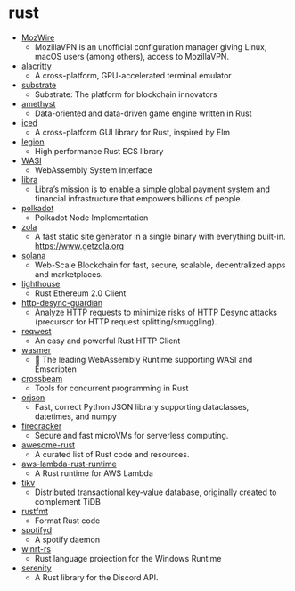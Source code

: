 # rust
- [MozWire](https://github.com/NilsIrl/MozWire)
  - MozillaVPN is an unofficial configuration manager giving Linux, macOS users (among others), access to MozillaVPN.
- [alacritty](https://github.com/alacritty/alacritty)
  - A cross-platform, GPU-accelerated terminal emulator
- [substrate](https://github.com/paritytech/substrate)
  - Substrate: The platform for blockchain innovators
- [amethyst](https://github.com/amethyst/amethyst)
  - Data-oriented and data-driven game engine written in Rust
- [iced](https://github.com/hecrj/iced)
  - A cross-platform GUI library for Rust, inspired by Elm
- [legion](https://github.com/TomGillen/legion)
  - High performance Rust ECS library
- [WASI](https://github.com/WebAssembly/WASI)
  - WebAssembly System Interface
- [libra](https://github.com/libra/libra)
  - Libra’s mission is to enable a simple global payment system and financial infrastructure that empowers billions of people.
- [polkadot](https://github.com/paritytech/polkadot)
  - Polkadot Node Implementation
- [zola](https://github.com/getzola/zola)
  - A fast static site generator in a single binary with everything built-in. https://www.getzola.org
- [solana](https://github.com/solana-labs/solana)
  - Web-Scale Blockchain for fast, secure, scalable, decentralized apps and marketplaces.
- [lighthouse](https://github.com/sigp/lighthouse)
  - Rust Ethereum 2.0 Client
- [http-desync-guardian](https://github.com/aws/http-desync-guardian)
  - Analyze HTTP requests to minimize risks of HTTP Desync attacks (precursor for HTTP request splitting/smuggling).
- [reqwest](https://github.com/seanmonstar/reqwest)
  - An easy and powerful Rust HTTP Client
- [wasmer](https://github.com/wasmerio/wasmer)
  - 🚀 The leading WebAssembly Runtime supporting WASI and Emscripten
- [crossbeam](https://github.com/crossbeam-rs/crossbeam)
  - Tools for concurrent programming in Rust
- [orjson](https://github.com/ijl/orjson)
  - Fast, correct Python JSON library supporting dataclasses, datetimes, and numpy
- [firecracker](https://github.com/firecracker-microvm/firecracker)
  - Secure and fast microVMs for serverless computing.
- [awesome-rust](https://github.com/rust-unofficial/awesome-rust)
  - A curated list of Rust code and resources.
- [aws-lambda-rust-runtime](https://github.com/awslabs/aws-lambda-rust-runtime)
  - A Rust runtime for AWS Lambda
- [tikv](https://github.com/tikv/tikv)
  - Distributed transactional key-value database, originally created to complement TiDB
- [rustfmt](https://github.com/rust-lang/rustfmt)
  - Format Rust code
- [spotifyd](https://github.com/Spotifyd/spotifyd)
  - A spotify daemon
- [winrt-rs](https://github.com/microsoft/winrt-rs)
  - Rust language projection for the Windows Runtime
- [serenity](https://github.com/serenity-rs/serenity)
  - A Rust library for the Discord API.
